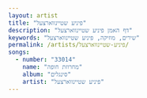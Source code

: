 ```yaml
---
layout: artist
title: "פיניע שטיינווארצעל"
description: "דף האמן פיניע שטיינווארצעל"
keywords: "שירים, מוזיקה, פיניע שטיינווארצעל"
permalink: /artists/פיניע-שטיינווארצעל/
songs:
  - number: "33014"
    name: "מחרוזת חופה"
    album: "סינגלים"
    artist: "פיניע שטיינווארצעל"
---
```

